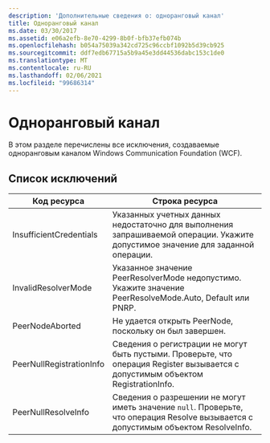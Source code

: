 ```yaml
---
description: 'Дополнительные сведения о: одноранговый канал'
title: Одноранговый канал
ms.date: 03/30/2017
ms.assetid: e06a2efb-8e70-4299-8b0f-bfb37efb074b
ms.openlocfilehash: b054a75039a342cd725c96ccbf1092b5d39cb925
ms.sourcegitcommit: ddf7edb67715a5b9a45e3dd44536dabc153c1de0
ms.translationtype: MT
ms.contentlocale: ru-RU
ms.lasthandoff: 02/06/2021
ms.locfileid: "99686314"
---
```

# <a name="peer-channel"></a>Одноранговый канал

В этом разделе перечислены все исключения, создаваемые одноранговым каналом Windows Communication Foundation (WCF).  
  
## <a name="exception-list"></a>Список исключений  
  
|Код ресурса|Строка ресурса|  
|-------------------|---------------------|  
|InsufficientCredentials|Указанных учетных данных недостаточно для выполнения запрашиваемой операции. Укажите допустимое значение для заданной операции.|  
|InvalidResolverMode|Указанное значение PeerResolverMode недопустимо. Укажите значение PeerResolveMode.Auto, Default или PNRP.|  
|PeerNodeAborted|Не удается открыть PeerNode, поскольку он был завершен.|  
|PeerNullRegistrationInfo|Сведения о регистрации не могут быть пустыми. Проверьте, что операция Register вызывается с допустимым объектом RegistrationInfo.|  
|PeerNullResolveInfo|Сведения о разрешении не могут иметь значение `null`. Проверьте, что операция Resolve вызывается с допустимым объектом ResolveInfo.|
